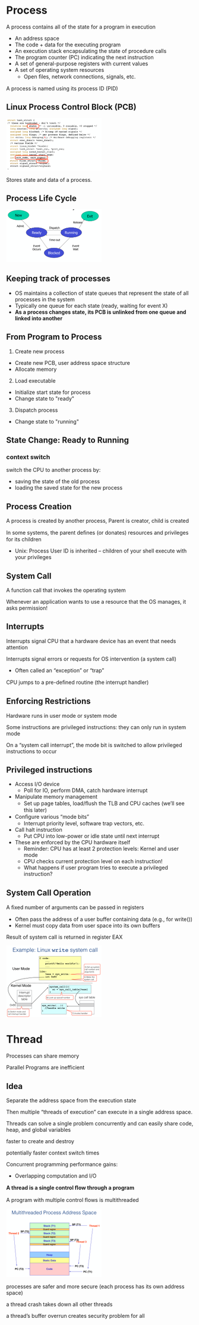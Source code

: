 # Process

A process contains all of the state for a program in execution

- An address space 
- The code + data for the executing program 
- An execution stack encapsulating the state of procedure calls 
- The program counter (PC) indicating the next instruction 
- A set of general-purpose registers with current values 
- A set of operating system resources 
  - Open ﬁles, network connections, signals, etc. 

A process is named using its process ID (PID)

## Linux Process Control Block (PCB)

<img src="Process-Thread.assets/image-20200303164348098.png" alt="image-20200303164348098" style="zoom:25%;" />

Stores state and data of a process.

## Process Life Cycle

<img src="Process-Thread.assets/image-20200303164420177.png" alt="image-20200303164420177" style="zoom: 25%;" />

## Keeping track of processes

- OS maintains a collection of state queues that represent the state of all processes in the system
- Typically one queue for each state (ready, waiting for event X)
- **As a process changes state, its PCB is unlinked from one queue and linked into another**

## From Program to Process

1. Create new process 
- Create new PCB, user address space structure 
- Allocate memory
2. Load executable
- Initialize start state for process 
- Change state to "ready"  
3. Dispatch process 

- Change state to "running"

## State Change: Ready to Running

### context switch

switch the CPU to another process by:

- saving the state of the old process
- loading the saved state for the new process 

## Process Creation 

A process is created by another process, Parent is creator, child is created 

In some systems, the parent deﬁnes (or donates) resources and privileges for its children

- Unix: Process User ID is inherited – children of your shell execute with your privileges

## System Call

A function call that invokes the operating system

Whenever an application wants to use a resource that the OS manages, it asks permission! 

## Interrupts 

Interrupts signal CPU that a hardware device has an event that needs attention 

Interrupts signal errors or requests for OS intervention (a system call) 

- Often called an “exception” or “trap”

CPU jumps to a pre-deﬁned routine (the interrupt handler) 

## Enforcing Restrictions

Hardware runs in user mode or system mode 

Some instructions are privileged instructions: they can only run in system mode

On a “system call interrupt”, the mode bit is switched to allow privileged instructions to occur

## Privileged instructions 

- Access I/O device 
  - Poll for IO, perform DMA, catch hardware interrupt  
- Manipulate memory management 
  - Set up page tables, load/ﬂush the TLB and CPU caches (we’ll see this later) 
- Conﬁgure various “mode bits” 
  - Interrupt priority level, software trap vectors, etc.  
- Call halt instruction 
  - Put CPU into low-power or idle state until next interrupt  
- These are enforced by the CPU hardware itself 
  - Reminder: CPU has at least 2 protection levels: Kernel and user mode 
  - CPU checks current protection level on each instruction!  
  - What happens if user program tries to execute a privileged instruction?

## System Call Operation

A ﬁxed number of arguments can be passed in registers 

- Often pass the address of a user buffer containing data (e.g., for write()) 
- Kernel must copy data from user space into its own buffers 

Result of system call is returned in register EAX

<img src="Process-Thread.assets/image-20200303170152993.png" alt="image-20200303170152993" style="zoom:25%;" />

# Thread

Processes can share memory

Parallel Programs are inefficient

## Idea

Separate the address space from the execution state 

Then multiple “threads of execution” can execute in a single address space.

Threads can solve a single problem concurrently and can easily share code, heap, and global variables 

faster to create and destroy

potentially faster context switch times 

Concurrent programming performance gains:

- Overlapping computation and I/O

**A thread is a single control ﬂow through a program** 

A program with multiple control ﬂows is multithreaded 

<img src="Process-Thread.assets/image-20200303171131396.png" alt="image-20200303171131396" style="zoom: 25%;" />

processes are safer and more secure (each process has its own address space)

a thread crash takes down all other threads 

a thread’s buffer overrun creates security problem for all 





























